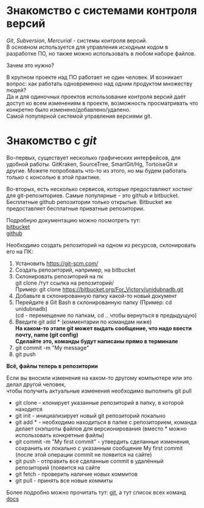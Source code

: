 # Знакомство с системами контроля версий

_Git_, _Subversion_, _Mercurial_ - системы контроля версий.  
В основном используется для управления исходным кодом в разработке ПО, но также
можно использовать в любом наборе файлов.

Зачем это нужно?

В крупном проекте над ПО работает не один человек. И возникает вопрос:
как работать одновременно над одним продуктом множеству людей?  
Да и для одиночных проектов использование контроля версий даёт доступ ко всем
изменениям в проекте, возможность просматривать что конкретно было изменено/добавлено/удалено.  
Самой популярной системой управления версиями git. 

# Знакомство с _git_

Во-первых, существует несколько графических интерфейсов, для удобной работы. GitKraken,
SourceTree, SmartGit/Hg, TortoiseGit и другие. Можете попробовать что-то из этого, но мы будем
работать только с консолью в этой практике.  

Во-вторых, есть несколько сервисов, которые предоставляют хостинг для git-репозиториев.
Самые популярные - это github и bitbucket. Бесплатные github репозитории только открытые.
Bitbucket же предоставляет бесплатные приватные репозитории.

Подробную документацию можно посмотреть тут:  
[bitbucket](https://confluence.atlassian.com/bitbucket/bitbucket-cloud-documentation-221448814.html)  
[github](https://guides.github.com/activities/hello-world/)

Необходимо создать репозиторий на одном из ресурсов, склонировать его на ПК:

1. Установить https://git-scm.com/ 
2. Создать репозиторий, например, на bitbucket
3. Склонировать репозиторий на пк  
git clone /тут ссылка на репозиторий/  
Пример: git clone https://bitbucket.org/For_Victory/unidubnadb.git
4. Добавьте в склонированную папку какой-то новый документ
5. Перейдите в Git Bash в склонированную папку (Пример: cd unidubnadb)  
(cd - перемещение по папкам, cd .. чтобы вернуться в предыдущую)
6. Введите git add * (комментарии по командам ниже)  
**На каком-то этапе git может выдать сообщение, что надо ввести почту, name (git config)  
Сделайте это, команды будут написаны прямо в терминале**
7. git commit -m "My message"
8. git push

**Всё, файлы теперь в репозитории**

Если вы вносили изменения на каком-то другому компьютере или это делал другой человек,  
чтобы получить актуальные изменения необходимо выполнить git pull

* git clone - клонирует указанные репозиторий в папку, в которой находится
* git init - инициализирует новый git репозиторий локально
* git add * - необходимо находиться в папке с репозиторием, команда делает снэпшоты файлов для
версионирования
(вместо * можно использовать конкретные файлы)
* git commit -m "My first commit" - утвердить сделанные изменения, сохранить их локально с
указанным сообщение My first commit (после этой операции commit не появится на сайте)
* git push - отправить все сделанные commit в удалённый репозиторий (появится на сайте
* git fetch - проверить наличие новых коммитов
* git pull - принять все новые коммиты

Более подробно можно прочитать тут:
[git](https://git-scm.com/doc), а тут список всех команд
 [docs](https://services.github.com/on-demand/downloads/github-git-cheat-sheet.pdf)